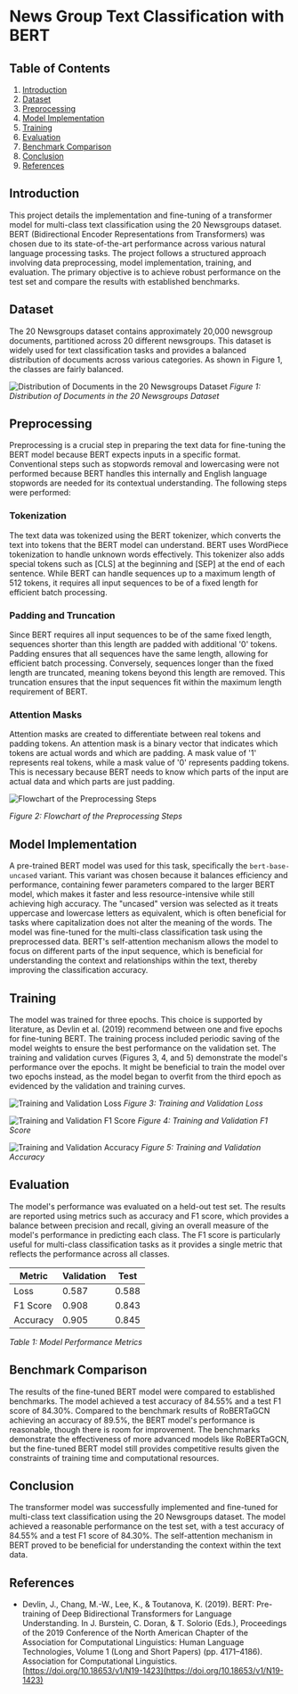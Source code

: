# News Group Text Classification with BERT

## Table of Contents
1. [Introduction](#introduction)
2. [Dataset](#dataset)
3. [Preprocessing](#preprocessing)
4. [Model Implementation](#model-implementation)
5. [Training](#training)
6. [Evaluation](#evaluation)
7. [Benchmark Comparison](#benchmark-comparison)
8. [Conclusion](#conclusion)
9. [References](#references)

## Introduction
This project details the implementation and fine-tuning of a transformer model for multi-class text classification using the 20 Newsgroups dataset. BERT (Bidirectional Encoder Representations from Transformers) was chosen due to its state-of-the-art performance across various natural language processing tasks. The project follows a structured approach involving data preprocessing, model implementation, training, and evaluation. The primary objective is to achieve robust performance on the test set and compare the results with established benchmarks.

## Dataset
The 20 Newsgroups dataset contains approximately 20,000 newsgroup documents, partitioned across 20 different newsgroups. This dataset is widely used for text classification tasks and provides a balanced distribution of documents across various categories. As shown in Figure 1, the classes are fairly balanced.

![Distribution of Documents in the 20 Newsgroups Dataset](plots/image1.png)
*Figure 1: Distribution of Documents in the 20 Newsgroups Dataset*

## Preprocessing
Preprocessing is a crucial step in preparing the text data for fine-tuning the BERT model because BERT expects inputs in a specific format. Conventional steps such as stopwords removal and lowercasing were not performed because BERT handles this internally and English language stopwords are needed for its contextual understanding. The following steps were performed:

### Tokenization
The text data was tokenized using the BERT tokenizer, which converts the text into tokens that the BERT model can understand. BERT uses WordPiece tokenization to handle unknown words effectively. This tokenizer also adds special tokens such as [CLS] at the beginning and [SEP] at the end of each sentence. While BERT can handle sequences up to a maximum length of 512 tokens, it requires all input sequences to be of a fixed length for efficient batch processing.

### Padding and Truncation
Since BERT requires all input sequences to be of the same fixed length, sequences shorter than this length are padded with additional '0' tokens. Padding ensures that all sequences have the same length, allowing for efficient batch processing. Conversely, sequences longer than the fixed length are truncated, meaning tokens beyond this length are removed. This truncation ensures that the input sequences fit within the maximum length requirement of BERT.

### Attention Masks
Attention masks are created to differentiate between real tokens and padding tokens. An attention mask is a binary vector that indicates which tokens are actual words and which are padding. A mask value of '1' represents real tokens, while a mask value of '0' represents padding tokens. This is necessary because BERT needs to know which parts of the input are actual data and which parts are just padding.

![Flowchart of the Preprocessing Steps](plots/image2.png)

*Figure 2: Flowchart of the Preprocessing Steps*

## Model Implementation
A pre-trained BERT model was used for this task, specifically the `bert-base-uncased` variant. This variant was chosen because it balances efficiency and performance, containing fewer parameters compared to the larger BERT model, which makes it faster and less resource-intensive while still achieving high accuracy. The "uncased" version was selected as it treats uppercase and lowercase letters as equivalent, which is often beneficial for tasks where capitalization does not alter the meaning of the words. The model was fine-tuned for the multi-class classification task using the preprocessed data. BERT's self-attention mechanism allows the model to focus on different parts of the input sequence, which is beneficial for understanding the context and relationships within the text, thereby improving the classification accuracy.

## Training
The model was trained for three epochs. This choice is supported by literature, as Devlin et al. (2019) recommend between one and five epochs for fine-tuning BERT. The training process included periodic saving of the model weights to ensure the best performance on the validation set. The training and validation curves (Figures 3, 4, and 5) demonstrate the model's performance over the epochs. It might be beneficial to train the model over two epochs instead, as the model began to overfit from the third epoch as evidenced by the validation and training curves.

![Training and Validation Loss](plots/image3.png)
*Figure 3: Training and Validation Loss*

![Training and Validation F1 Score](plots/image4.png)
*Figure 4: Training and Validation F1 Score*

![Training and Validation Accuracy](plots/image5.png)
*Figure 5: Training and Validation Accuracy*

## Evaluation
The model's performance was evaluated on a held-out test set. The results are reported using metrics such as accuracy and F1 score, which provides a balance between precision and recall, giving an overall measure of the model's performance in predicting each class. The F1 score is particularly useful for multi-class classification tasks as it provides a single metric that reflects the performance across all classes.

| Metric    | Validation | Test |
|-----------|------------|------|
| Loss      | 0.587      | 0.588|
| F1 Score  | 0.908      | 0.843|
| Accuracy  | 0.905      | 0.845|

*Table 1: Model Performance Metrics*

## Benchmark Comparison
The results of the fine-tuned BERT model were compared to established benchmarks. The model achieved a test accuracy of 84.55% and a test F1 score of 84.30%. Compared to the benchmark results of RoBERTaGCN achieving an accuracy of 89.5%, the BERT model's performance is reasonable, though there is room for improvement. The benchmarks demonstrate the effectiveness of more advanced models like RoBERTaGCN, but the fine-tuned BERT model still provides competitive results given the constraints of training time and computational resources.

## Conclusion
The transformer model was successfully implemented and fine-tuned for multi-class text classification using the 20 Newsgroups dataset. The model achieved a reasonable performance on the test set, with a test accuracy of 84.55% and a test F1 score of 84.30%. The self-attention mechanism in BERT proved to be beneficial for understanding the context within the text data.

## References
- Devlin, J., Chang, M.-W., Lee, K., & Toutanova, K. (2019). BERT: Pre-training of Deep Bidirectional Transformers for Language Understanding. In J. Burstein, C. Doran, & T. Solorio (Eds.), Proceedings of the 2019 Conference of the North American Chapter of the Association for Computational Linguistics: Human Language Technologies, Volume 1 (Long and Short Papers) (pp. 4171–4186). Association for Computational Linguistics. [https://doi.org/10.18653/v1/N19-1423](https://doi.org/10.18653/v1/N19-1423)
